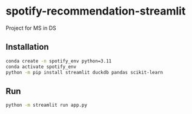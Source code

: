# spotify-recommendation-streamlit

Project for MS in DS

## Installation

```sh
conda create -n spotify_env python=3.11
conda activate spotify_env
python -m pip install streamlit duckdb pandas scikit-learn
```

## Run

```sh
python -m streamlit run app.py
```